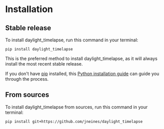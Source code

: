# Installation

## Stable release

To install daylight_timelapse, run this command in your terminal:

```
pip install daylight_timelapse
```

This is the preferred method to install daylight_timelapse, as it will always install the most recent stable release.

If you don't have [pip](https://pip.pypa.io) installed, this [Python installation guide](http://docs.python-guide.org/en/latest/starting/installation/) can guide you through the process.

## From sources

To install daylight_timelapse from sources, run this command in your terminal:

```
pip install git+https://github.com/jneines/daylight_timelapse
```
